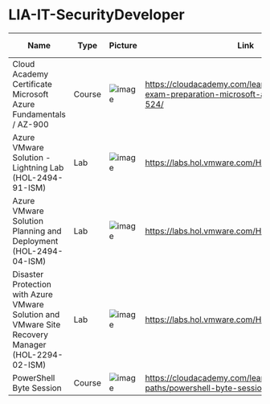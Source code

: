 # LIA-IT-SecurityDeveloper



| Name | Type | Picture | Link | Achieved / Completed |
| ---- | ---- | ------- | -----| -------------------- | 
| Cloud Academy Certificate Microsoft Azure Fundamentals / AZ-900 | Course | ![image](https://github.com/LIA-IT-SecurityDeveloper/LIA-IT-SecurityDeveloper/assets/42642927/76b36807-b766-4abe-96f9-1a914dd6870b) | https://cloudacademy.com/learning-paths/az-900-exam-preparation-microsoft-azure-fundamentals-524/ | Apr 24, 2024
| Azure VMware Solution - Lightning Lab (HOL-2494-91-ISM) | Lab | ![image](https://github.com/LIA-IT-SecurityDeveloper/LIA-IT-SecurityDeveloper/assets/42642927/5c94f63d-7536-4c61-a66b-0b0dd6fbee82) | https://labs.hol.vmware.com/HOL/catalog/lab/14620 | May 02, 2024
| Azure VMware Solution Planning and Deployment (HOL-2494-04-ISM) | Lab | ![image](https://github.com/LIA-IT-SecurityDeveloper/LIA-IT-SecurityDeveloper/assets/42642927/d745e516-f579-4fcd-ba1c-2ed9bc745e79) | https://labs.hol.vmware.com/HOL/catalog/lab/14619 | May 02, 2024
| Disaster Protection with Azure VMware Solution and VMware Site Recovery Manager (HOL-2294-02-ISM) | Lab | ![image](https://github.com/LIA-IT-SecurityDeveloper/LIA-IT-SecurityDeveloper/assets/42642927/60a71ae2-a853-4bcb-9abd-188cf70c86fc) | https://labs.hol.vmware.com/HOL/catalog/lab/10707 | May 02, 2024
| PowerShell Byte Session | Course | ![image](https://github.com/LIA-IT-SecurityDeveloper/LIA-IT-SecurityDeveloper/assets/42642927/15795112-f3fe-4b07-902d-4191b4b3e773) | https://cloudacademy.com/learning-paths/powershell-byte-session-360/ | May 06, 2024 |
